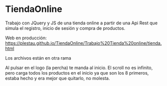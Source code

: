 # TiendaOnline
Trabajo con JQuery y JS de una tienda online a partir de una Api Rest que simula el registro, inicio de sesión y compra de productos.

Web en producción: https://plestau.github.io/TiendaOnline/Trabajo%20Tienda%20online/tienda.html

Los archivos están en otra rama

Al pulsar en el logo (la percha) te manda al inicio. 
El scroll no es infinito, pero carga todos los productos en el inicio ya que son los 8 primeros, estaba hecho y era mejor que quitarlo, no molesta.
